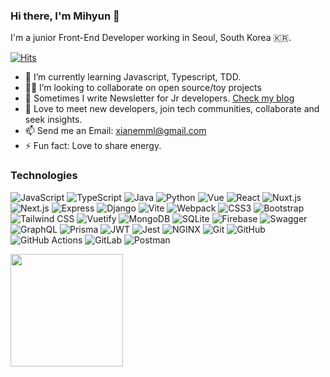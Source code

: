 ### Hi there, I'm Mihyun 👋

I'm a junior Front-End Developer working in Seoul, South Korea 🇰🇷.


[![Hits](https://hits.seeyoufarm.com/api/count/incr/badge.svg?url=https%3A%2F%2Fgithub.com%2Fxianeml&count_bg=%2300C7FF&title_bg=%237E7E7E&icon=&icon_color=%2300C7FF&title=Today&edge_flat=false)](https://hits.seeyoufarm.com)


- 🌱  I’m currently learning Javascript, Typescript, TDD.
- 🏄‍♂️ I’m looking to collaborate on open source/toy projects
- 📝  Sometimes I write Newsletter for Jr developers. [Check my blog](https://xianeml.tistory.com/category/%F0%9F%93%A9%20News%20Letter)
- 💬  Love to meet new developers, join tech communities, collaborate and seek insights.
- 📫  Send me an Email: xianemml@gmail.com
- ⚡  Fun fact: Love to share energy.

### Technologies
![JavaScript](https://img.shields.io/badge/-JavaScript-black?style=flat-square&logo=javascript)
![TypeScript](https://img.shields.io/badge/-TypeScript-black?style=flat-square&logo=typescript)
![Java](https://img.shields.io/badge/-java-E34A86?style=flat-square&logo=java)
![Python](https://img.shields.io/badge/-Python-black?style=flat-square&logo=Python)
![Vue](https://img.shields.io/badge/-Vue-black?style=flat-square&logo=Vue.js)
![React](https://img.shields.io/badge/-React-black?style=flat-square&logo=react)
![Nuxt.js](https://img.shields.io/badge/-Nuxt.js-00C58E?style=flat-square&logo=Nuxt.js)
![Next.js](https://img.shields.io/badge/-Next.js-black?style=flat-square&logo=Next.js)
![Express](https://img.shields.io/badge/-Express-black?style=flat-square&logo=Express)
![Django](https://img.shields.io/badge/-Django-green?style=flat-square&logo=Django)
![Vite](https://img.shields.io/badge/-Vite-563D7C?style=flat-square&logo=Vite)
![Webpack](https://img.shields.io/badge/-Webpack-blue?style=flat-square&logo=Webpack)
![CSS3](https://img.shields.io/badge/-CSS3-1572B6?style=flat-square&logo=css3)
![Bootstrap](https://img.shields.io/badge/-Bootstrap-563D7C?style=flat-square&logo=bootstrap)
![Tailwind CSS](https://img.shields.io/badge/-TailwindCSS-blue?style=flat-square&logo=TailwindCSS)
![Vuetify](https://img.shields.io/badge/-Vuetify-1867C0?style=flat-square&logo=Vuetify)
![MongoDB](https://img.shields.io/badge/-MongoDB-green?style=flat-square&logo=mongodb)
![SQLite](https://img.shields.io/badge/-SQLite-blue?style=flat-square&logo=SQLite)
![Firebase](https://img.shields.io/badge/-Firebase-red?style=flat-square&logo=Firebase)
![Swagger](https://img.shields.io/badge/-Swagger-black?style=flat-square&logo=Swagger)
![GraphQL](https://img.shields.io/badge/-GraphQL-E10098?style=flat-square&logo=graphql)
![Prisma](https://img.shields.io/badge/-Prisma-blue?style=flat-square&logo=Prisma)
![JWT](https://img.shields.io/badge/-JWT-E10098?style=flat-square&logo=JSONWebTokens)
![Jest](https://img.shields.io/badge/-Jest-orange?style=flat-square&logo=Jest)
![NGINX](https://img.shields.io/badge/-NGINX-009639?style=flat-square&logo=NGINX)
![Git](https://img.shields.io/badge/-Git-black?style=flat-square&logo=git)
![GitHub](https://img.shields.io/badge/-GitHub-181717?style=flat-square&logo=github)
![GitHub Actions](https://img.shields.io/badge/-GitHub_Actions-181717?style=flat-square&logo=GitHubActions)
![GitLab](https://img.shields.io/badge/-GitLab-FCA121?style=flat-square&logo=gitlab)
![Postman](https://img.shields.io/badge/Postman-black?style=flat-square&logo=postman)


<img height="180em" src="https://github-readme-stats.vercel.app/api?username=xianeml&show_icons=true&hide_border=true&&count_private=true&include_all_commits=true&theme=dracula" />
